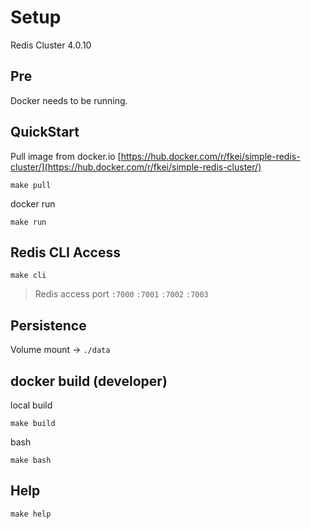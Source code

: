 # Setup

Redis Cluster 4.0.10

## Pre

Docker needs to be running.

## QuickStart

Pull image from docker.io [https://hub.docker.com/r/fkei/simple-redis-cluster/](https://hub.docker.com/r/fkei/simple-redis-cluster/)

```
make pull
```

docker run

```
make run
```

## Redis CLI Access


```
make cli
```
> Redis access port `:7000` `:7001` `:7002` `:7003`


## Persistence

Volume mount -> `./data` 

## docker build (developer)

local build

```
make build
```

bash

```
make bash
```

## Help

```
make help
```

